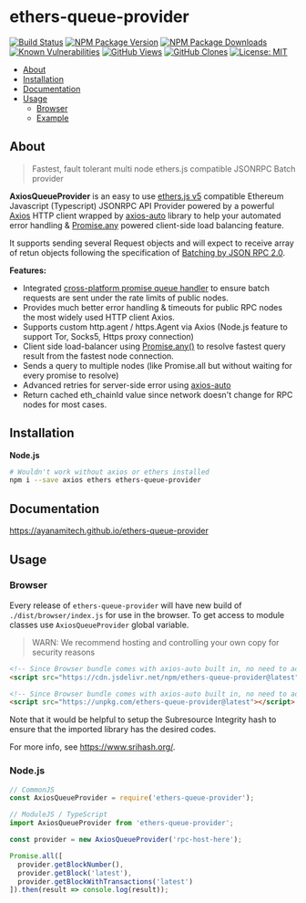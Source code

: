 # ethers-queue-provider

[![Build Status](https://github.com/ayanamitech/ethers-queue-provider/actions/workflows/test.yml/badge.svg)](https://github.com/ayanamitech/ethers-queue-provider/actions)
[![NPM Package Version](https://img.shields.io/npm/v/ethers-queue-provider.svg)](https://npmjs.org/package/ethers-queue-provider)
[![NPM Package Downloads](https://img.shields.io/npm/dm/ethers-queue-provider.svg)](https://npmjs.org/package/ethers-queue-provider)
[![Known Vulnerabilities](https://snyk.io/test/github/ayanamitech/ethers-queue-provider/badge.svg?style=flat-square)](https://snyk.io/test/github/ayanamitech/ethers-queue-provider)
[![GitHub Views](https://img.shields.io/badge/dynamic/json?color=green&label=Views&query=uniques&url=https://github.com/ayanamitech/node-github-repo-stats/blob/main/data/ayanamitech/ethers-queue-provider/views.json?raw=True&logo=github)](https://github.com/ayanamitech/ethers-queue-provider)
[![GitHub Clones](https://img.shields.io/badge/dynamic/json?color=success&label=Clone&query=uniques&url=https://github.com/ayanamitech/node-github-repo-stats/blob/main/data/ayanamitech/ethers-queue-provider/clone.json?raw=True&logo=github)](https://github.com/ayanamitech/ethers-queue-provider)
[![License: MIT](https://img.shields.io/github/license/ayanamitech/ethers-queue-provider)](https://opensource.org/licenses/MIT)

- [About](#about)
- [Installation](#installation)
- [Documentation](#documentation)
- [Usage](#usage)
  - [Browser](#browser)
  - [Example](#example)

## About

> Fastest, fault tolerant multi node ethers.js compatible JSONRPC Batch provider

**AxiosQueueProvider** is an easy to use [ethers.js v5](https://docs.ethers.io/v5/) compatible Ethereum Javascript (Typescript) JSONRPC API Provider powered by a powerful [Axios](https://axios-http.com/) HTTP client wrapped by [axios-auto](https://ayanamitech.github.io/axios-auto) library to help your automated error handling & [Promise.any](https://developer.mozilla.org/en-US/docs/Web/JavaScript/Reference/Global_Objects/Promise/any) powered client-side load balancing feature.

It supports sending several Request objects and will expect to receive array of retun objects following the specification of [Batching by JSON RPC 2.0](https://www.jsonrpc.org/specification#batch).

**Features:**

- Integrated [cross-platform promise queue handler](https://github.com/ayanamitech/browser-queue) to ensure batch requests are sent under the rate limits of public nodes.
- Provides much better error handling & timeouts for public RPC nodes the most widely used HTTP client Axios.
- Supports custom http.agent / https.Agent via Axios (Node.js feature to support Tor, Socks5, Https proxy connection)
- Client side load-balancer using [Promise.any()](https://developer.mozilla.org/en-US/docs/Web/JavaScript/Reference/Global_Objects/Promise/any) to resolve fastest query result from the fastest node connection.
- Sends a query to multiple nodes (like Promise.all but without waiting for every promise to resolve)
- Advanced retries for server-side error using [axios-auto](https://ayanamitech.github.io/axios-auto)
- Return cached eth_chainId value since network doesn't change for RPC nodes for most cases.

## Installation

**Node.js**

```bash
# Wouldn't work without axios or ethers installed
npm i --save axios ethers ethers-queue-provider
```

## Documentation

https://ayanamitech.github.io/ethers-queue-provider

## Usage

### Browser

Every release of `ethers-queue-provider` will have new build of `./dist/browser/index.js` for use in the browser. To get access to module classes use `AxiosQueueProvider` global variable.

> WARN: We recommend hosting and controlling your own copy for security reasons

```html
<!-- Since Browser bundle comes with axios-auto built in, no need to add additional axios or axios-auto dependency -->
<script src="https://cdn.jsdelivr.net/npm/ethers-queue-provider@latest"></script>
```

```html
<!-- Since Browser bundle comes with axios-auto built in, no need to add additional axios or axios-auto dependency -->
<script src="https://unpkg.com/ethers-queue-provider@latest"></script>
```

Note that it would be helpful to setup the Subresource Integrity hash to ensure that the imported library has the desired codes.

For more info, see https://www.srihash.org/.

### Node.js

```js
// CommonJS
const AxiosQueueProvider = require('ethers-queue-provider');

// ModuleJS / TypeScript
import AxiosQueueProvider from 'ethers-queue-provider';

const provider = new AxiosQueueProvider('rpc-host-here');

Promise.all([
  provider.getBlockNumber(),
  provider.getBlock('latest'),
  provider.getBlockWithTransactions('latest')
]).then(result => console.log(result));
```
